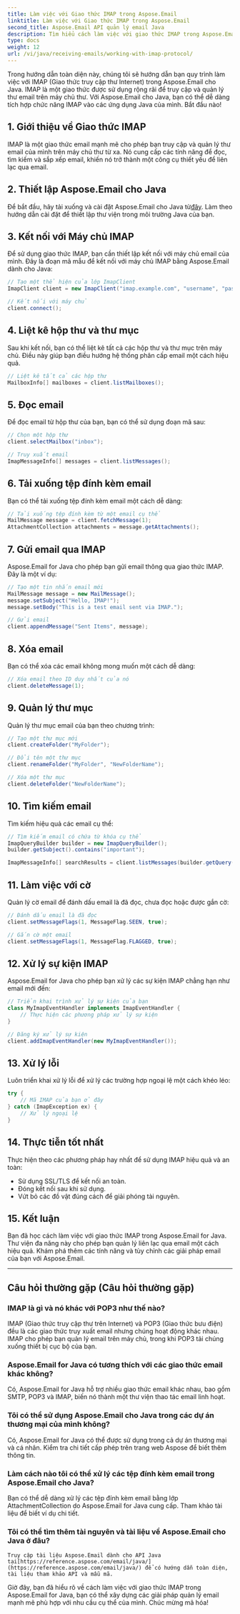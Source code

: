 ```yaml
---
title: Làm việc với Giao thức IMAP trong Aspose.Email
linktitle: Làm việc với Giao thức IMAP trong Aspose.Email
second_title: Aspose.Email API quản lý email Java
description: Tìm hiểu cách làm việc với giao thức IMAP trong Aspose.Email for Java để quản lý hiệu quả giao tiếp email của bạn.
type: docs
weight: 12
url: /vi/java/receiving-emails/working-with-imap-protocol/
---
```


Trong hướng dẫn toàn diện này, chúng tôi sẽ hướng dẫn bạn quy trình làm việc với IMAP (Giao thức truy cập thư Internet) trong Aspose.Email cho Java. IMAP là một giao thức được sử dụng rộng rãi để truy cập và quản lý thư email trên máy chủ thư. Với Aspose.Email cho Java, bạn có thể dễ dàng tích hợp chức năng IMAP vào các ứng dụng Java của mình. Bắt đầu nào!


## 1. Giới thiệu về Giao thức IMAP

IMAP là một giao thức email mạnh mẽ cho phép bạn truy cập và quản lý thư email của mình trên máy chủ thư từ xa. Nó cung cấp các tính năng để đọc, tìm kiếm và sắp xếp email, khiến nó trở thành một công cụ thiết yếu để liên lạc qua email.

## 2. Thiết lập Aspose.Email cho Java

 Để bắt đầu, hãy tải xuống và cài đặt Aspose.Email cho Java từ[đây](https://releases.aspose.com/email/java/). Làm theo hướng dẫn cài đặt để thiết lập thư viện trong môi trường Java của bạn.

## 3. Kết nối với Máy chủ IMAP

Để sử dụng giao thức IMAP, bạn cần thiết lập kết nối với máy chủ email của mình. Đây là đoạn mã mẫu để kết nối với máy chủ IMAP bằng Aspose.Email dành cho Java:

```java
// Tạo một thể hiện của lớp ImapClient
ImapClient client = new ImapClient("imap.example.com", "username", "password");

// Kết nối với máy chủ
client.connect();
```

## 4. Liệt kê hộp thư và thư mục

Sau khi kết nối, bạn có thể liệt kê tất cả các hộp thư và thư mục trên máy chủ. Điều này giúp bạn điều hướng hệ thống phân cấp email một cách hiệu quả.

```java
// Liệt kê tất cả các hộp thư
MailboxInfo[] mailboxes = client.listMailboxes();
```

## 5. Đọc email

Để đọc email từ hộp thư của bạn, bạn có thể sử dụng đoạn mã sau:

```java
// Chọn một hộp thư
client.selectMailbox("inbox");

// Truy xuất email
ImapMessageInfo[] messages = client.listMessages();
```

## 6. Tải xuống tệp đính kèm email

Bạn có thể tải xuống tệp đính kèm email một cách dễ dàng:

```java
// Tải xuống tệp đính kèm từ một email cụ thể
MailMessage message = client.fetchMessage(1);
AttachmentCollection attachments = message.getAttachments();
```

## 7. Gửi email qua IMAP

Aspose.Email for Java cho phép bạn gửi email thông qua giao thức IMAP. Đây là một ví dụ:

```java
// Tạo một tin nhắn email mới
MailMessage message = new MailMessage();
message.setSubject("Hello, IMAP!");
message.setBody("This is a test email sent via IMAP.");

// Gửi email
client.appendMessage("Sent Items", message);
```

## 8. Xóa email

Bạn có thể xóa các email không mong muốn một cách dễ dàng:

```java
// Xóa email theo ID duy nhất của nó
client.deleteMessage(1);
```

## 9. Quản lý thư mục

Quản lý thư mục email của bạn theo chương trình:

```java
// Tạo một thư mục mới
client.createFolder("MyFolder");

// Đổi tên một thư mục
client.renameFolder("MyFolder", "NewFolderName");

// Xóa một thư mục
client.deleteFolder("NewFolderName");
```

## 10. Tìm kiếm email

Tìm kiếm hiệu quả các email cụ thể:

```java
// Tìm kiếm email có chứa từ khóa cụ thể
ImapQueryBuilder builder = new ImapQueryBuilder();
builder.getSubject().contains("important");

ImapMessageInfo[] searchResults = client.listMessages(builder.getQuery());
```

## 11. Làm việc với cờ

Quản lý cờ email để đánh dấu email là đã đọc, chưa đọc hoặc được gắn cờ:

```java
// Đánh dấu email là đã đọc
client.setMessageFlags(1, MessageFlag.SEEN, true);

// Gắn cờ một email
client.setMessageFlags(1, MessageFlag.FLAGGED, true);
```

## 12. Xử lý sự kiện IMAP

Aspose.Email for Java cho phép bạn xử lý các sự kiện IMAP chẳng hạn như email mới đến:

```java
// Triển khai trình xử lý sự kiện của bạn
class MyImapEventHandler implements ImapEventHandler {
    // Thực hiện các phương pháp xử lý sự kiện
}

// Đăng ký xử lý sự kiện
client.addImapEventHandler(new MyImapEventHandler());
```

## 13. Xử lý lỗi

Luôn triển khai xử lý lỗi để xử lý các trường hợp ngoại lệ một cách khéo léo:

```java
try {
    // Mã IMAP của bạn ở đây
} catch (ImapException ex) {
    // Xử lý ngoại lệ
}
```

## 14. Thực tiễn tốt nhất

Thực hiện theo các phương pháp hay nhất để sử dụng IMAP hiệu quả và an toàn:

- Sử dụng SSL/TLS để kết nối an toàn.
- Đóng kết nối sau khi sử dụng.
- Vứt bỏ các đồ vật đúng cách để giải phóng tài nguyên.

## 15. Kết luận

Bạn đã học cách làm việc với giao thức IMAP trong Aspose.Email for Java. Thư viện đa năng này cho phép bạn quản lý liên lạc qua email một cách hiệu quả. Khám phá thêm các tính năng và tùy chỉnh các giải pháp email của bạn với Aspose.Email.

---

## Câu hỏi thường gặp (Câu hỏi thường gặp)

### IMAP là gì và nó khác với POP3 như thế nào?
   IMAP (Giao thức truy cập thư trên Internet) và POP3 (Giao thức bưu điện) đều là các giao thức truy xuất email nhưng chúng hoạt động khác nhau. IMAP cho phép bạn quản lý email trên máy chủ, trong khi POP3 tải chúng xuống thiết bị cục bộ của bạn.

### Aspose.Email for Java có tương thích với các giao thức email khác không?
   Có, Aspose.Email for Java hỗ trợ nhiều giao thức email khác nhau, bao gồm SMTP, POP3 và IMAP, biến nó thành một thư viện thao tác email linh hoạt.

### Tôi có thể sử dụng Aspose.Email cho Java trong các dự án thương mại của mình không?
   Có, Aspose.Email for Java có thể được sử dụng trong cả dự án thương mại và cá nhân. Kiểm tra chi tiết cấp phép trên trang web Aspose để biết thêm thông tin.

### Làm cách nào tôi có thể xử lý các tệp đính kèm email trong Aspose.Email cho Java?
   Bạn có thể dễ dàng xử lý các tệp đính kèm email bằng lớp AttachmentCollection do Aspose.Email for Java cung cấp. Tham khảo tài liệu để biết ví dụ chi tiết.

### Tôi có thể tìm thêm tài nguyên và tài liệu về Aspose.Email cho Java ở đâu?
    Truy cập tài liệu Aspose.Email dành cho API Java tại[https://reference.aspose.com/email/java/](https://reference.aspose.com/email/java/) để có hướng dẫn toàn diện, tài liệu tham khảo API và mẫu mã.

Giờ đây, bạn đã hiểu rõ về cách làm việc với giao thức IMAP trong Aspose.Email for Java, bạn có thể xây dựng các giải pháp quản lý email mạnh mẽ phù hợp với nhu cầu cụ thể của mình. Chúc mừng mã hóa!